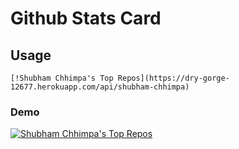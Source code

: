 # Github Stats Card

## Usage

```buildoutcfg
[!Shubham Chhimpa's Top Repos](https://dry-gorge-12677.herokuapp.com/api/shubham-chhimpa)
```
### Demo
[![Shubham Chhimpa's Top Repos](https://dry-gorge-12677.herokuapp.com/api/shubham-chhimpa)](https://github.com/shubham-chhimpa/github-stats-card)


